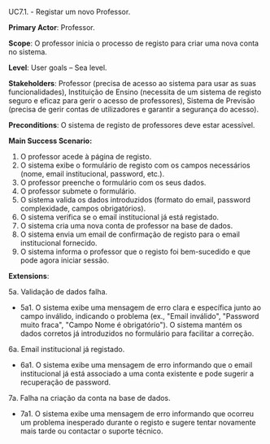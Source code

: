 UC7.1. - Registar um novo Professor.

**Primary Actor**: Professor.

**Scope**: O professor inicia o processo de registo para criar uma nova conta no sistema.

**Level**: User goals – Sea level.

**Stakeholders**: Professor (precisa de acesso ao sistema para usar as suas funcionalidades), Instituição de Ensino (necessita de um sistema de registo seguro e eficaz para gerir o acesso de professores), Sistema de Previsão (precisa de gerir contas de utilizadores e garantir a segurança do acesso).

**Preconditions**: O sistema de registo de professores deve estar acessível.

**Main Success Scenario:**
1. O professor acede à página de registo.
2. O sistema exibe o formulário de registo com os campos necessários (nome, email institucional, password, etc.).
3. O professor preenche o formulário com os seus dados.
4. O professor submete o formulário.
5. O sistema valida os dados introduzidos (formato do email, password complexidade, campos obrigatórios).
6. O sistema verifica se o email institucional já está registado.
7. O sistema cria uma nova conta de professor na base de dados.
8. O sistema envia um email de confirmação de registo para o email institucional fornecido.
9. O sistema informa o professor que o registo foi bem-sucedido e que pode agora iniciar sessão.

**Extensions**:

5a. Validação de dados falha.
- 5a1. O sistema exibe uma mensagem de erro clara e específica junto ao campo inválido, indicando o problema (ex., "Email inválido", "Password muito fraca", "Campo Nome é obrigatório"). O sistema mantém os dados corretos já introduzidos no formulário para facilitar a correção.

6a. Email institucional já registado.
- 6a1. O sistema exibe uma mensagem de erro informando que o email institucional já está associado a uma conta existente e pode sugerir a recuperação de password.

7a. Falha na criação da conta na base de dados.
- 7a1. O sistema exibe uma mensagem de erro informando que ocorreu um problema inesperado durante o registo e sugere tentar novamente mais tarde ou contactar o suporte técnico.